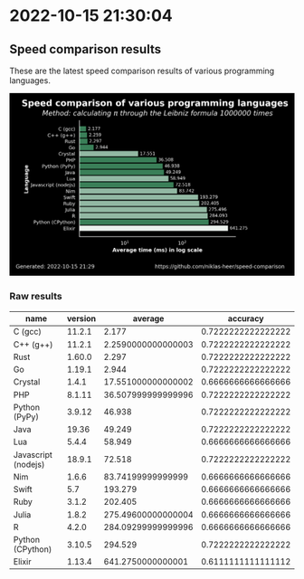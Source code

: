 # 2022-10-15 21:30:04

## Speed comparison results

These are the latest speed comparison results of various programming languages.

![plot](../assets/2022-10-15T213004/combined_results.png "Speed comparison of programming languages")

### Raw results

| name                | version | average            | accuracy           |
| ------------------- | ------- | ------------------ | ------------------ |
| C (gcc)             | 11.2.1  | 2.177              | 0.7222222222222222 |
| C++ (g++)           | 11.2.1  | 2.2590000000000003 | 0.7222222222222222 |
| Rust                | 1.60.0  | 2.297              | 0.7222222222222222 |
| Go                  | 1.19.1  | 2.944              | 0.7222222222222222 |
| Crystal             | 1.4.1   | 17.551000000000002 | 0.6666666666666666 |
| PHP                 | 8.1.11  | 36.507999999999996 | 0.7222222222222222 |
| Python (PyPy)       | 3.9.12  | 46.938             | 0.7222222222222222 |
| Java                | 19.36   | 49.249             | 0.7222222222222222 |
| Lua                 | 5.4.4   | 58.949             | 0.6666666666666666 |
| Javascript (nodejs) | 18.9.1  | 72.518             | 0.7222222222222222 |
| Nim                 | 1.6.6   | 83.74199999999999  | 0.6666666666666666 |
| Swift               | 5.7     | 193.279            | 0.6666666666666666 |
| Ruby                | 3.1.2   | 202.405            | 0.6666666666666666 |
| Julia               | 1.8.2   | 275.49600000000004 | 0.6666666666666666 |
| R                   | 4.2.0   | 284.09299999999996 | 0.6666666666666666 |
| Python (CPython)    | 3.10.5  | 294.529            | 0.7222222222222222 |
| Elixir              | 1.13.4  | 641.2750000000001  | 0.6111111111111112 |
